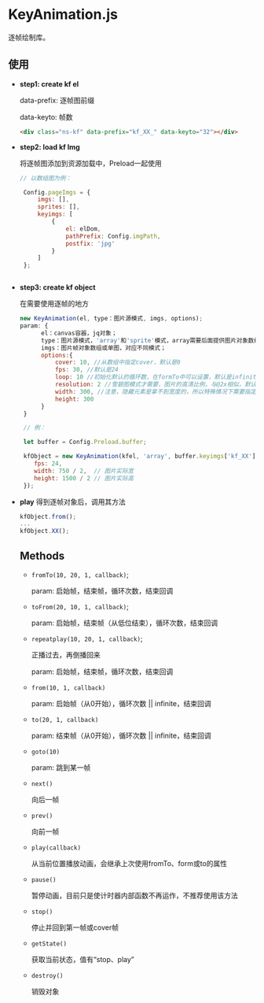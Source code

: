 KeyAnimation.js
========

逐帧绘制库。

## 使用 ##

- ****step1: create kf el****

  data-prefix: 逐帧图前缀

  data-keyto: 帧数
  ```html
  <div class="ns-kf" data-prefix="kf_XX_" data-keyto="32"></div>
  ```
- ****step2: load kf Img****

   将逐帧图添加到资源加载中，Preload一起使用
   ```javascript
   // 以数组图为例：
   
    Config.pageImgs = {
        imgs: [],
        sprites: [],
        keyimgs: [
            {
                el: elDom,
                pathPrefix: Config.imgPath,
                postfix: 'jpg'
            }
        ]
    };
   ```
  ```

- ****step3: create kf object****
  
  在需要使用逐帧的地方
  ```javascript
  new KeyAnimation(el, type：图片源模式, imgs, options);
  param: {
        el：canvas容器，jq对象；
        type：图片源模式，'array'和'sprite'模式，array需要后面提供图片对象数组，sprite需要提供基于宽度扩展的单张雪碧图
        imgs：图片帧对象数组或单图，对应不同模式；
        options:{
            cover: 10, //从数组中指定cover，默认是0
            fps: 30, //默认是24
            loop: 10 //初始化默认的循环数，在formTo中可以设置，默认是infinite,
            resolution: 2 //雪碧图模式才需要，图片的高清比例，与@2x相似，默认是2，低清模式是1,
            width: 300, //注意，隐藏元素是拿不到宽度的，所以特殊情况下需要指定宽度
            height: 300
        }
   }

   // 例：

   let buffer = Config.Preload.buffer;

   kfObject = new KeyAnimation(kfel, 'array', buffer.keyimgs['kf_XX'], {
      fps: 24,
      width: 750 / 2,  // 图片实际宽
      height: 1500 / 2 // 图片实际高
   });
  ```
- ****play****
  得到逐帧对象后，调用其方法
  ```javascript
  kfObject.from();
  ...
  kfObject.XX();
  ```

  ## Methods ##

  - `fromTo(10, 20, 1, callback)`;

    param: 启始帧，结束帧，循环次数，结束回调

  - `toFrom(20, 10, 1, callback)`;

    param: 启始帧，结束帧（从低位结束），循环次数，结束回调

  - `repeatplay(10, 20, 1, callback)`;  
    
    正播过去，再倒播回来

    param: 启始帧，结束帧，循环次数，结束回调

  - `from(10, 1, callback)`

    param: 启始帧（从0开始），循环次数 || infinite，结束回调

  - `to(20, 1, callback)`

    param: 结束帧（从0开始），循环次数 || infinite，结束回调

  - `goto(10)`

    param: 跳到某一帧

  - `next()`

    向后一帧

  - `prev()`

    向前一帧
    
  - `play(callback)`
    
    从当前位置播放动画，会继承上次使用fromTo、form或to的属性

  - `pause()`
    
    暂停动画，目前只是使计时器内部函数不再运作，不推荐使用该方法
    
  - `stop()`
    
    停止并回到第一帧或cover帧

  - `getState()`
    
    获取当前状态，值有“stop、play”

  - `destroy()`
    
    销毁对象


  ```

  ```
